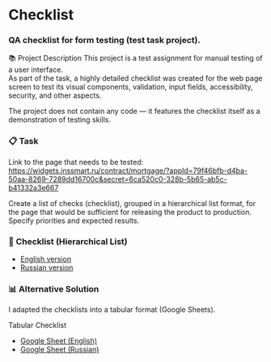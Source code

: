 # Checklist
### QA checklist for form testing (test task project).

📚 Project Description 
This project is a test assignment for manual testing of a user interface.  
As part of the task, a highly detailed checklist was created for the web page screen to test its visual components, validation, input fields, accessibility, security, and other aspects.

The project does not contain any code — it features the checklist itself as a demonstration of testing skills.

### 📋 Task 

Link to the page that needs to be tested: 
https://widgets.inssmart.ru/contract/mortgage/?appId=79f46bfb-d4ba-50aa-8269-7289dd16700c&secret=6ca520c0-328b-5b65-ab5c-b41332a3e667

Create a list of checks (checklist), grouped in a hierarchical list format, for the page that would be sufficient for releasing the product to production.  
Specify priorities and expected results.

### 📄 Checklist (Hierarchical List)

- [English version](https://github.com/daniilg17/checklist/blob/main/checklistENG.md)  
- [Russian version](https://github.com/daniilg17/checklist/blob/main/checklistRU.md)  

### 📊 Alternative Solution

I adapted the checklists into a tabular format (Google Sheets).

Tabular Checklist   
- [Google Sheet (English)](https://docs.google.com/spreadsheets/d/1jxZpF1-TgFR9OgQOBY8_DompBMka2WsImFaOVsYTLFI/edit?usp=sharing)  
- [Google Sheet (Russian)](https://docs.google.com/spreadsheets/d/1Kf0AFnrBmiFGwoahM5h-4nB6201ilq0LZr0W_5ssMxk/edit?usp=sharing)  
 